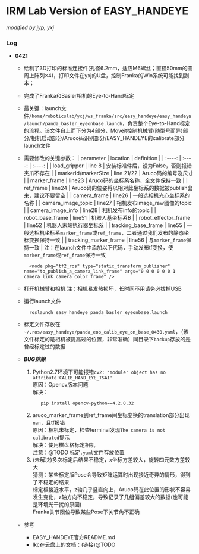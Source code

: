 # IRM Lab Version of **EASY_HANDEYE**
*modified by jyp, yxj*


### Log
* **0421**
    * 绘制了3D打印的标准连接件(孔径6.2mm，适应M6螺丝；直径50mm的圆周上阵列$\times{4}$)，打印文件在yxj的U盘，控制Franka的Win系统可能找到副本；
    * 完成了Franka和Basler相机的Eye-to-Hand标定
    * 最关键：launch文件`/home/roboticslab/yxj/ws_franka/src/easy_handeye/easy_handeye/launch/panda_basler_eyeonbase.launch`，负责整个Eye-to-Hand标定的流程。该文件自上而下分为4部分，Moveit控制机械臂(随型号而异)部分/相机启动部分/Aruco码识别部分/EASY_HANDEYE的calibrate部分launch文件
    * 需要修改的关键参数：
      | parameter | location | definition |
      | :----: | :----: | :----: |
      | load_gripper | line 8 | 安装标准件后，设为False，否则报错夹爪不存在 |
      | markerId/markerSize | line 21/22 | Aruco码的编号及尺寸 |
      | marker_frame | line23 | Aruco码的坐标系名称，全文件保持一致 |
      | ref_frame | line24 | Aruco码的位姿将以相对此坐标系的数据被publish出来，建议不要留空 |
      | camera_frame | line26 | 一般选相机光心坐标系的名称 |
      | camera_image_topic | line27 | 相机发布image_raw图像的topic |
      | camera_image_info | line28 | 相机发布info的topic |
      | robot_base_frame | line51 | 机器人基坐标系$B$ |
      | robot_effector_frame | line52 | 机器人末端执行器坐标系 |
      | tracking_base_frame | line55 | 一般选相机坐标系`marker_frame`或`ref_frame`，二者通过我们发布的静态坐标变换保持一致 |
      | tracking_marker_frame | line56 | 与`marker_frame`保持一致 |
      注：在launch文件中添加以下代码，手动发布tf变换，使`marker_frame`或`ref_frame`保持一致
      ```
        <node pkg="tf2_ros" type="static_transform_publisher" name="to_publish_a_camera_link_frame" args="0 0 0 0 0 0 1  camera_link camera_color_frame" />
      ```
    * 打开机械臂和相机
      注：相机易发热损坏，长时间不用请务必拔掉USB
    * 运行launch文件
      ```
        roslaunch easy_handeye panda_basler_eyeonbase.launch
      ```
    * 标定文件存放在`~/.ros/easy_handeye/panda_eob_calib_eye_on_base_0430.yaml`，（该文件标定的是相机被提高过的位置，非常准确）同目录下`backup`存放的是曾经标定过的数据

    * ***BUG排除***
      1. Python2.7环境下可能报错`cv2: 'module' object has no attribute'CALIB_HAND_EYE_TSAI'`  
         原因：Opencv版本问题  
         解决：  
         ```
            pip install opencv-python==4.2.0.32
         ```
      2. aruco_marker_frame到ref_frame间坐标变换的translation部分出现`nan`，且tf报错  
         原因：相机未标定，检查terminal发现`The camera is not calibrated`提示  
         解决：使用棋盘格标定相机  
         注意：@TODO 标定`.yaml`文件存放位置  
      3. (未解决)多次标定后结果不稳定，x坐标方差较大，旋转四元数方差较大  
         猜测：某些标定版Pose会导致矩阵运算时出现接近奇异的情形，得到了不稳定的结果  
               标定板接近水平，z轴几乎竖直向上，Aruco码在此位置的形状不容易发生变化，z轴方向不稳定，导致记录了几组偏差较大的数据(也可能是环境光干扰的原因)  
               Franka关节限位导致某些Pose下关节角不正确

    * 参考
      * EASY_HANDEYE官方README.md
      * lkc在云盘上的文档：(链接)@TODO
